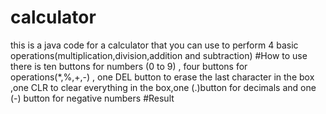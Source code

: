 # calculator
this is a java code for a calculator that you can use to perform 4 basic operations(multiplication,division,addition and subtraction)
#How to use
there is ten buttons for numbers (0 to 9) , four buttons for operations(*,%,+,-) , one DEL button to erase the last character in the box ,one CLR to clear everything in the box,one (.)button for decimals and one (-) button for negative numbers
#Result
